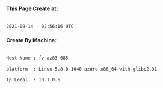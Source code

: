 
   
#### This Page Create at:

```bash

2021-09-14 - 02:56:16 UTC

```

#### Create By Machine:

```bash

Host Name : fv-az83-685

platform  : Linux-5.8.0-1040-azure-x86_64-with-glibc2.31

Ip Local  : 10.1.0.6

```

